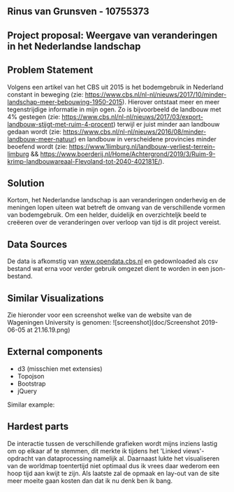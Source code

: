 ## Rinus van Grunsven - 10755373

## Project proposal: Weergave van veranderingen in het Nederlandse landschap

## Problem Statement

Volgens een artikel van het CBS uit 2015 is het bodemgebruik in Nederland constant in beweging (zie: https://www.cbs.nl/nl-nl/nieuws/2017/10/minder-landschap-meer-bebouwing-1950-2015). Hierover ontstaat meer en meer tegenstrijdige informatie in mijn ogen. Zo is bijvoorbeeld de landbouw met 4% gestegen (zie: https://www.cbs.nl/nl-nl/nieuws/2017/03/export-landbouw-stijgt-met-ruim-4-procent) terwijl er juist minder aan landbouw gedaan wordt (zie: https://www.cbs.nl/nl-nl/nieuws/2016/08/minder-landbouw-meer-natuur) en landbouw in verscheidene provincies minder beoefend wordt (zie: https://www.1limburg.nl/landbouw-verliest-terrein-limburg && https://www.boerderij.nl/Home/Achtergrond/2019/3/Ruim-9-krimp-landbouwareaal-Flevoland-tot-2040-402181E/).


## Solution

Kortom, het Nederlandse landschap is aan veranderingen onderhevig en de meningen lopen uiteen wat betreft de omvang van de verschillende vormen van bodemgebruik. Om een helder, duidelijk en overzichteljk beeld te creëeren over de veranderingen over verloop van tijd is dit project vereist.


## Data Sources

De data is afkomstig van www.opendata.cbs.nl en gedownloaded als csv bestand wat erna voor verder gebruik omgezet dient te worden in een json-bestand.


## Similar Visualizations

Zie hieronder voor een screenshot welke van de website van de Wageningen University is genomen:
![screenshot](doc/Screenshot 2019-06-05 at 21.16.19.png)

## External components

- d3 (misschien met extensies)
- Topojson
- Bootstrap
- jQuery

Similar example:

## Hardest parts

De interactie tussen de verschillende grafieken wordt mijns inziens lastig om op elkaar af te stemmen, dit merkte ik tijdens het 'Linked views'-opdracht van dataprocessing namelijk al. Daarnaast lukte het visualiseren van de worldmap toentertijd niet optimaal dus ik vrees daar wederom een hoop tijd aan kwijt te zijn. Als laatste zal de opmaak en lay-out van de site meer moeite gaan kosten dan dat ik nu denk ben ik bang.
